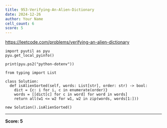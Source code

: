 ```yaml
---
title: 953-Verifying-An-Alien-Dictionary
date: 2024-12-26
author: Your Name
cell_count: 6
score: 5
---
```


https://leetcode.com/problems/verifying-an-alien-dictionary


```
import pyutil as pyu
pyu.get_local_pyinfo()
```


```
print(pyu.ps2("python-dotenv"))
```


```
from typing import List
```


```
class Solution:
  def isAlienSorted(self, words: List[str], order: str) -> bool:
    dict = {c: i for i, c in enumerate(order)}
    words = [[dict[c] for c in word] for word in words]
    return all(w1 <= w2 for w1, w2 in zip(words, words[1:]))
```


```
new Solution().isAlienSorted()
```


---
**Score: 5**